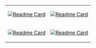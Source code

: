 <!-- <div style="width: 100%;">
  <img src="welcome.svg" style="width: 100%;" alt="welcome!" />
</div> -->

<div align="center" style="text-align:center; border:none;">

<table>

<tr>

<td>

[![Readme Card](https://github-readme-stats.vercel.app/api/pin/?username=wooleejaan&repo=august-archive&show_owner=true)](https://github.com/wooleejaan/august-archive)

</td>

<td>

[![Readme Card](https://github-readme-stats.vercel.app/api/pin/?username=wooleejaan&repo=yw-algorithms&show_owner=true)](https://github.com/wooleejaan/yw-algorithms)

</td>

</tr>

<tr>

<td>

[![Readme Card](https://github-readme-stats.vercel.app/api/pin/?username=wooleejaan&repo=yw-playgrounds&show_owner=true)](https://github.com/wooleejaan/yw-playgrounds)

</td>

<td>

[![Readme Card](https://github-readme-stats.vercel.app/api/pin/?username=wooleejaan&repo=yw-frontend&show_owner=true)](https://github.com/wooleejaan/yw-frontend)

</td>

</tr>

</table>

</div>
